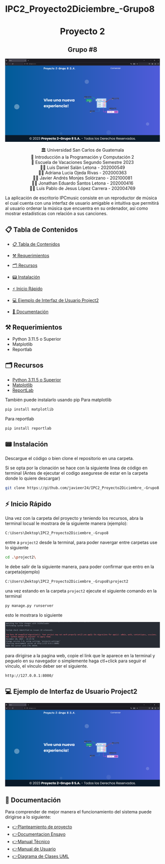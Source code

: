 # IPC2_Proyecto2Diciembre_-Grupo8
<h1 align="center">Proyecto 2</h1>
<h2 align="center">Grupo #8</h2>
<p align="center">
    <img src="IMG\inicio.png">
</p>
<div align="center"> 🏛 Universidad San Carlos de Guatemala</div>
<div align="center">
📕 Introducción a la Programación y Computación 2
</div>
<div align="center"> 📆 Escuela de Vacaciones Segundo Semestre 2023</div>
<div align="center">
🙍‍♂️ Luis Daniel Salán Letona - 202000549
</div>

<div align="center">
🙍‍♂️ Adriana Lucia Ojeda Rivas - 202000363
</div>

<div align="center">
🙍‍♂️ Javier Andrés Monjes Solórzano -  202100081
</div>


<div align="center">
🙍‍♂️ Jonathan Eduardo Santos Letona - 202000416
</div>

<div align="center">
🙍‍♂️ Luis Pablo de Jesus López Carrera - 202004769
</div>

La aplicación de escritorio IPCmusic consiste en un reproductor de música el cual cuenta con una interfaz de usuario amigable e intuitiva que permitirá al usuario ordenar la música que encuentra en su ordenador, así como mostrar estadísticas con relación a sus canciones.

## 📋 Tabla de Contenidos

- [📋 Tabla de Contenidos](#-tabla-de-contenidos)
- [⚒ Requerimientos](#-requerimientos)
- [🗂 Recursos](#-recursos)
- [📟 Instalación](#-instalación)
- [⚡ Inicio Rápido](#-inicio-rápido)
- [💻 Ejemplo de Interfaz de Usuario Project2](#-ejemplo-de-interfaz-deusuario-mp3music)

- [📖 Documentación](#-documentación)


<!-- Requerimientos -->

## ⚒ Requerimientos
<ul>
    <li>Python 3.11.5 o Superior</li>
    <li>Matplotlib</li>
    <li>Reportlab</li>

</ul>

## 🗂 Recursos
<ul>
  <li><a href="https://www.python.org/downloads/release/python-3115/">Python 3.11.5 o Superior</a></li>
  <li><a href="https://www.reportlab.com/">Matplotlib</a></li>
  <li><a href="https://matplotlib.org/">ReportLab</a></li>
</ul>

También puede instalarlo usando pip
Para matplotlib

```js
pip install matplotlib
```
Para reportlab

```js
pip install reportlab
```

## 📟 Instalación
Descargue el código o bien clone el repositorio en una carpeta.

Si se opta por la clonación se hace con la siguiente linea de código en terminal (Antes de ejecutar el codigo asegurese de estar en la carpeta donde lo quiere descargar)

```bash
git clone https://github.com/javieer24/IPC2_Proyecto2Diciembre_-Grupo8.git
```

## ⚡ Inicio Rápido
Una vez con la carpeta del proyecto y teniendo los recursos, abra la terminal locual le mostrara de la siguiente manera (ejemplo):

```bash
C:\Users\Dektop\IPC2_Proyecto2Diciembre_-Grupo8
```
entre a `project2` desde la terminal, para poder navergar entre carpetas use lo siguiente
```bash
cd .\project2\
```
 le debe salir de la siguiente manera, para poder confirmar que entro en la carpeta(ejemplo)
```bash
C:\Users\Dektop\IPC2_Proyecto2Diciembre_-Grupo8\project2
```
una vez estando en la carpeta `project2` ejecute el siguiente comando en la terminal
```bash
py manage.py runserver
```
esto le mostrara lo siguiente
<p align="center">
    <img src="IMG\server.png">
</p>

para dirigirse a la pagina web, copie el link que le aparece en la terminal y peguelo en su navegador o simplemente haga ctl+click para seguir el vínculo, el vínculo deber ser el siguiente.

```bash
http://127.0.0.1:8000/
```

## 💻 Ejemplo de Interfaz de Usuario Project2

<p align="center">
    <img src="IMG\inicio.png">
</p>

## 📖 Documentación
Para comprender de mejor manera el funcionamiento del sistema puede dirigirse a lo siguiente:
    <ul>
       <li><a href="https://github.com/javieer24/IPC2_Proyecto2Diciembre_-Grupo8/blob/main/Documentacion/Proyecto%202%20-%20IPC2.pdf">:point_right:Planteamiento de proyecto</a></li>
        <li><a href="https://github.com/javieer24/IPC2_Proyecto2Diciembre_-Grupo8/blob/pruebasDB/Documentacion/Documentacion.pdf" target="_blank">:point_right:Documentacion Ensayo</a></li>
       <li><a href="https://github.com/javieer24/IPC2_Proyecto2Diciembre_-Grupo8/tree/main/Documentacion/Manual%20Tecnico">:point_right:Manual Técnico</a></li>
       <li><a href="https://github.com/javieer24/IPC2_Proyecto2Diciembre_-Grupo8/tree/main/Documentacion/Manual%20Usuario">:point_right:Manual de Usuario</a></li>
       <li><a href="https://github.com/javieer24/IPC2_Proyecto1Diciembre_-Grupo8/blob/main/Documentaci%C3%B3n/Diagramas de Clases UML.pdf" target="_blank">:point_right:Diagrama de Clases UML</a></li>
    </ul>

